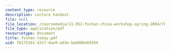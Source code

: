 ```yaml
---
content_type: resource
description: Lecture handout.
file: null
file_location: /coursemedia/11-952-foshan-china-workshop-spring-2004/78175101d31f4ae9ad3ebab006e69264_foshan_today.pdf
file_type: application/pdf
resourcetype: Document
title: foshan_today.pdf
uid: 78175101-d31f-4ae9-ad3e-bab006e69264
---
```

